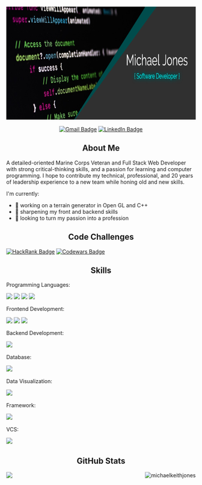 <p align="center"> <img width="800" height="300" src="https://github.com/MichaelKeithJones/MichaelKeithJones/blob/main/FotoJet.png"> </p>

<div align="center">

[![Gmail Badge](https://img.shields.io/badge/Gmail-Contact-None?style=flat&logo=gmail&logoColor=white&color=004D4D)](mailto:michael.k.jones.20@gmail.com)
[![LinkedIn Badge](https://img.shields.io/badge/LinkedIn-Profile-None?style=flat&logo=linkedin&logoColor=white&color=004D4D)](https://www.linkedin.com/in/michaelkeithjones/)

</div>


<p align="center"> <h2 align="center">About Me</h2> </p>

A detailed-oriented Marine Corps Veteran and Full Stack Web Developer with strong critical-thinking skills, and a passion for learning and computer programming. I hope to contribute my technical, professional, and 20 years of leadership experience to a new team while honing old and new skills.

I'm currently:
- 🔭  working on a terrain generator in Open GL and C++
- 🌱  sharpening my front and backend skills
- 👯  looking to turn my passion into a profession

<p align="center"> <h2 align="center">Code Challenges</h2> </p>


<div align="left">
  
  [![HackRank Badge](https://img.shields.io/badge/Coding-HackerRank-None?style=flat&logo=hackerrank&logoColor=white&color=inactive)](https://www.hackerrank.com/michael_k_jones1)
  [![Codewars Badge](https://img.shields.io/badge/Coding-Codewars-None?style=flat&logo=codewars&logoColor=white&color=inactive)](https://www.codewars.com/users/MichaelKeithJones)
  
</div> 

<p align="center"> <h2 align="center">Skills</h2> </p>

Programming Languages: 

<div align="left">
  
  ![](https://img.shields.io/badge/Language-C++-None?style=flat&logo=cplusplus&logoColor=white&color=red)
  ![](https://img.shields.io/badge/Language-Java-None?style=flat&logo=java&logoColor=white&color=red)
  ![](https://img.shields.io/badge/Language-JavaScript-None?style=flat&logo=javascript&logoColor=white&color=red)
  ![](https://img.shields.io/badge/Language-Python-None?style=flat&logo=python&logoColor=white&color=red)
  
</div> 

Frontend Development: 

<div align="left">
  
  ![](https://img.shields.io/badge/Frontend-Bootstrap-None?style=flat&logo=bootstrap&logoColor=white&color=yellow)
  ![](https://img.shields.io/badge/Frontend-CSS3-None?style=flat&logo=css3&logoColor=white&color=yellow)
  ![](https://img.shields.io/badge/Frontend-HTML-None?style=flat&logo=html5&logoColor=white&color=yellow)
  
</div> 

Backend Development: 

<div align="left">
  
  ![](https://img.shields.io/badge/Backend-Spring-None?style=flat&logo=spring&logoColor=white&color=green)
  
</div>

Database: 

<div align="left">
  
  ![](https://img.shields.io/badge/Database-MySQL-None?style=flat&logo=mysql&logoColor=white&color=blue)
  
</div> 
  
Data Visualization:

<div align="left">
  
  ![](https://img.shields.io/badge/Data-Chart.js-None?style=flat&logo=chartdotjs&logoColor=white&color=blueviolet)
  
</div>

Framework:

<div align="left">
  
  ![](https://img.shields.io/badge/Framework-Flask-None?style=flat&logo=flask&logoColor=white&color=ff69b4)
  
</div> 

VCS:

<div align="left">
  
  ![](https://img.shields.io/badge/VCS-Git-None?style=flat&logo=git&logoColor=white&color=white)
  
</div> 
  
<div align="left"> <h2 align="center">GitHub Stats</h2> </div> 

<img align="left" src="https://github-readme-stats.vercel.app/api/top-langs?username=michaelkeithjones&&show_icons=true&theme=vue-dark" width="300">

<p>&nbsp;<img align="right" src="https://github-readme-stats.vercel.app/api?username=michaelkeithjones&show_icons=true&theme=vue-dark" alt="michaelkeithjones" /></p>
  
